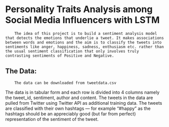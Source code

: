# Personality Traits Analysis among Social Media Influencers with LSTM

        The idea of this project is to build a sentiment analysis model that detects the emotions that underlie a tweet. It makes associations between words and emotions and the aim is to classify the tweets into sentiments like anger, happiness, sadness, enthusiasm etc. rather than the usual sentiment classification that only involves truly contrasting sentiments of Positive and Negative.

## The Data:
        The data can be downloaded from tweetdata.csv
The data is in tabular form and each row is divided into 4 columns namely the tweet_id, sentiment, author and content.
The tweets in the data are pulled from Twitter using Twitter API as additional training data. The tweets are classified with their own hashtags — for example “#happy” as the hashtags should be an appreciably good (but far from perfect) representation of the sentiment of the tweet.
